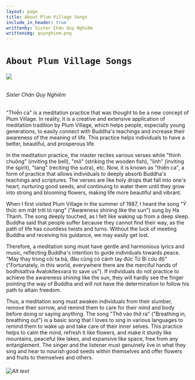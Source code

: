 ```yaml
---
layout: page
title: About Plum Village Songs
include_in_header: true
writtenby: Sister Chân Quy Nghiêm
writtenimg: quynghiem.png
---
```


# `About Plum Village Songs`
###### ![](/assets/pages/sucoquynghiem.png) 
###### Sister Chân Quy Nghiêm

"Thiền ca" is a meditation practice that was thought to be a new concept of Plum Village. In reality, it is a creative and extensive application of meditation tradition by Plum Village, which helps people, especially young generations, to easily connect with Buddha's teachings and increase their awareness of the meaning of life. This practice helps individuals to have a better, beautiful, and prosperous life.

In the meditation practice, the master recites various verses while "thỉnh chuông" (inviting the bell), "mõ" (striking the wooden fish), "linh" (inviting the spirit), "tang" (reciting the sutra), etc. Now, it is known as "thiền ca", a form of practice that allows individuals to deeply absorb Buddha's teachings and scriptures. The verses are like holy drops that fall into one's heart, nurturing good seeds, and continuing to water them until they grow into strong and blooming flowers, making life more beautiful and vibrant.

When I first visited Plum Village in the summer of 1987, I heard the song "Ý thức em mặt trời tỏ rạng" ("Awareness shining like the sun") sung by Ha Thanh. The song deeply touched, as I felt like waking up from a deep sleep. Buddha said that people suffer because they cannot find their way, as the path of life has countless twists and turns. Without the luck of meeting Buddha and receiving his guidance, we may easily get lost.

Therefore, a meditation song must have gentle and harmonious lyrics and music, reflecting Buddha's intention to guide individuals towards peace. "May thay trong cõi ta bà, đâu cũng có cánh tay đức Từ Bi cứu độ" ("Fortunately, in this world, everywhere there are the merciful hands of bodhisattva Avalokitesvara to save us"). If individuals do not practice to achieve the awareness shining like the sun, they will hardly see the finger pointing the way of Buddha and will not have the determination to follow his path to attain freedom.

Thus, a meditation song must awaken individuals from their slumber, remove their sorrow, and remind them to care for their mind and body before doing or saying anything. The song "Thở vào thở ra" ("Breathing in, breathing out") is a basic song that I loves to sing in various languages to remind them to wake up and take care of their inner selves. This practice helps to calm the mind, refresh it like flowers, and make it sturdy like mountains, peaceful like lakes, and expansive like space, free from any entanglement. The singer and the listener must genuinely live in what they sing and hear to nourish good seeds within themselves and offer flowers and fruits to themselves and others.

###### ![Alt text](/assets/pages/suco.png)
